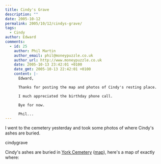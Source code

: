 ```yaml
---
title: Cindy's Grave
description: ""
date: 2005-10-12
permalink: 2005/10/12/cindys-grave/
tags:
  - Cindy
author: Edward
comments:
  - id: 25
    author: Phil Martin
    author_email: phil@moneypuzzle.co.uk
    author_url: http://www.moneypuzzle.co.uk
    date: 2005-10-13 23:42:01 +0100
    date_gmt: 2005-10-13 22:42:01 +0100
    content: |-
      Edward,

      Thanks for posting the map and photos of Cindy's resting place.

      I much appreciated the birthday phone call.

      Bye for now.

      Phil...
---
```


I went to the cemetery yesterday and took some photos of where Cindy\'s
ashes are buried.

cindygrave

Cindy\'s ashes are buried in [York Cemetery][1] ([map][2]), here\'s a
map of exactly where:
<!-- 
[![Map to Cindy\'s
grave](https://tarrant.org.uk/wp-content/uploads/2007/10/york_cemetery_plan-212x300.png){:
.alignleft .size-medium .wp-image-392 width="212" height="300"}][3] -->



[1]: https://www.yorkcemetery.co.uk/
[2]: https://www.multimap.com/map/browse.cgi?local=h&amp;scale=10000&amp;title=York%20Cemetery&amp;lon=-1.07294387297816&amp;lat=53.9500705020367&amp;icon=x
[3]: https://tarrant.org.uk/wp-content/uploads/2007/10/york_cemetery_plan.png
